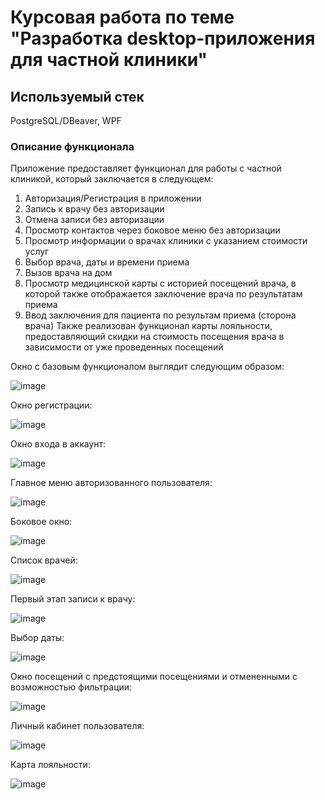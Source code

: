 # Курсовая работа по теме "Разработка desktop-приложения для частной клиники"

## Используемый стек
PostgreSQL/DBeaver, WPF

### Описание функционала
Приложение предоставляет функционал для работы с частной клиникой, который заключается в следующем:
  1. Авторизация/Регистрация в приложении
  2. Запись к врачу без авторизации
  3. Отмена записи без авторизации
  4. Просмотр контактов через боковое меню без авторизации
  5. Просмотр информации о врачах клиники с указанием стоимости услуг
  6. Выбор врача, даты и времени приема
  7. Вызов врача на дом
  8. Просмотр медицинской карты с историей посещений врача, в которой также отображается заключение врача по результатам приема
  9. Ввод заключения для пациента по результам приема (сторона врача)
Также реализован функционал карты лояльности, предоставляющий скидки на стоимость посещения врача в зависимости от уже проведенных посещений

Окно с базовым функционалом выглядит следующим образом:

![image](https://github.com/user-attachments/assets/d9456914-e42e-41a8-a3c2-461faa04f654)

Окно регистрации:

![image](https://github.com/user-attachments/assets/8a220236-123c-4277-bd20-f7da1a4ddad6)

Окно входа в аккаунт:

![image](https://github.com/user-attachments/assets/e8cf52e7-a578-4a55-84be-927f2e788e17)

Главное меню авторизованного пользователя:

![image](https://github.com/user-attachments/assets/b1a98fa5-6956-4db4-ae01-871a1e692a02)

Боковое окно:

![image](https://github.com/user-attachments/assets/f9a3e445-2f65-47ab-9a65-87fd7fe5a853)

Список врачей:

![image](https://github.com/user-attachments/assets/581e30a9-786c-4779-ac19-3db5122bb054)

Первый этап записи к врачу:

![image](https://github.com/user-attachments/assets/108c1304-1bf4-4d5c-9e1a-a4166c7fd3c2)

Выбор даты:

![image](https://github.com/user-attachments/assets/1d7d4265-4f3a-4497-92b0-41cff68590fb)

Окно посещений с предстоящими посещениями и отмененными с возможностью фильтрации:

![image](https://github.com/user-attachments/assets/648322e8-7bca-4aca-901d-73e39d0452b6)

Личный кабинет пользователя:

![image](https://github.com/user-attachments/assets/0cba7a70-9f13-4c95-a3c2-93e82a2d1bf4)

Карта лояльности:

![image](https://github.com/user-attachments/assets/5b0690c6-7856-4cd9-9b43-9cc8fe4ff759)



